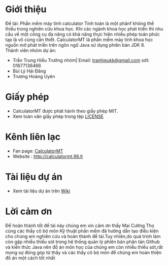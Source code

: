 # Giới thiệu
Đề tài: Phần mềm máy tính calculator
Tính toán là một phânf không thể thiếu trong nghiên cứu khoa học. Khi các ngành khoa học phát triển thì nhu cầu về một công cụ đa năng có khả năng thực hiện nhiều phép toán phức tạp là vô cùng cần thiết.
CalculatorMT là phần mềm máy tính khoa học nguồn mở phát triển trên ngôn ngữ Java sử dụng phiên bản JDK 8.<br/>
﻿Thành viên nhóm dự án:<br/>
* Trần Trung Hiếu	  Trưởng nhóm|  Email: tranhieukk@gmail.com sdt: 01677136466<br/>
* Bùi Lý Hải Đăng<br/>
* Trương Hoàng Uyên<br/>



# Giấy phép
* CalculatorMT  được phát hành theo giấy phép MIT.
* Xem toàn văn giấy phép trong tệp [LICENSE](LICENSE)

# Kênh liên lạc

* Fan page: [CalculatorMT](https://www.facebook.com/Calculatormt-484613765210615/)
* Website : http://calculatormt.96.lt

# Tài liệu dự án
* Xem tài liệu dự án trên [Wiki](https://github.com/CookiesTCU/doc/wiki) <br/>
# Lời cảm ơn
Để hoàn thành tốt đề tài này chúng em xin cảm ơn thầy Mai Cường Thọ cùng các thầy cô bộ môn Kỹ thuật phần mềm đã hướng dẫn tạo điều kiện cho chúng em nghiên cứu và hoàn thành đề tài.Tuy nhiên,do quá trình làm còn gặp nhiều thiếu sót trong hệ thống quản lý phiên bản phân tán Github và kiến thức Java nên đồ án môn học của chúng em còn nhiều thiếu sót,rất mong sự đóng góp từ thầy và các thầy cô bộ môn để chúng em hoàn thiện đồ án một cách tốt nhất

